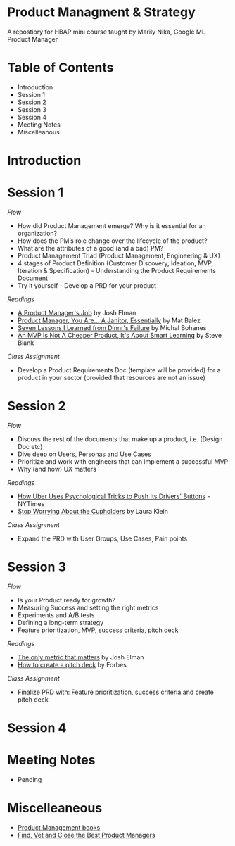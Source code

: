 # Product Managment & Strategy

A repostiory for HBAP mini course taught by Marily Nika, Google ML Product Manager

# Table of Contents
- Introduction
- Session 1
- Session 2
- Session 3
- Session 4
- Meeting Notes
- Miscelleanous 

# Introduction

# Session 1
*Flow*
- How did Product Management emerge? Why is it essential for an organization?
- How does the PM’s role change over the lifecycle of the product?
- What are the attributes of a good (and a bad) PM?
- Product Management Triad (Product Management, Engineering & UX)
- 4 stages of Product Definition (Customer Discovery, Ideation, MVP, Iteration & Specification) - Understanding the Product Requirements Document
- Try it yourself - Develop a PRD for your product

*Readings*
- [A Product Manager's Job](https://medium.com/@joshelman/a-product-managers-job-63c09a43d0ec#.1f5wvawiv) by Josh Elman
- [Product Manager, You Are... A Janitor, Essentially](https://medium.com/all-things-product-management/product-manager-you-are-664d83ee702e) by Mat Balez
- [Seven Lessons I Learned from Dinnr's Failure](https://medium.com/indian-thoughts/seven-lessons-i-learned-from-the-failure-of-my-first-startup-dinnr-c166d1cfb8b8) by Michal Bohanes
- [An MVP Is Not A Cheaper Product, It's About Smart Learning](https://steveblank.com/2013/07/22/an-mvp-is-not-a-cheaper-product-its-about-smart-learning/) by Steve Blank

*Class Assignment*
- Develop a Product Requirements Doc (template will be provided) for a product in your sector (provided that resources are not an issue)

# Session 2
*Flow*
- Discuss the rest of the documents that make up a product, i.e. (Design Doc etc)
- Dive deep on Users, Personas and Use Cases
- Prioritize and work with engineers that can implement a successful MVP
- Why (and how) UX matters

*Readings*
- [How Uber Uses Psychological Tricks to Push Its Drivers' Buttons](https://www.nytimes.com/interactive/2017/04/02/technology/uber-drivers-psychological-tricks.html?mtrref=undefined&gwh=6B59CF5B2252BA9B77C5B57AE451DF05&gwt=pay&assetType=PAYWALL) - NYTimes
- [Stop Worrying About the Cupholders](https://www.usersknow.com/blog/2011/08/stop-worrying-about-cupholders.html) by Laura Klein

*Class Assignment*
- Expand the PRD with User Groups, Use Cases, Pain points

# Session 3
*Flow*
- Is your Product ready for growth?
- Measuring Success and setting the right metrics
- Experiments and A/B tests
- Defining a long-term strategy
- Feature prioritization, MVP, success criteria, pitch deck
   
*Readings*
- [The only metric that matters](https://news.greylock.com/the-only-metric-that-matters-now-with-fancy-slides-232474cf414c?gi=bf4e824144f5) by Josh Elman
- [How to create a pitch deck](https://www.forbes.com/sites/alejandrocremades/2018/03/02/how-to-create-a-pitch-deck/#2376198056c0) by Forbes

*Class Assignment*
- Finalize PRD with: Feature prioritization, success criteria and create pitch deck

# Session 4

# Meeting Notes
- Pending

# Miscelleaneous
- [Product Management books](https://github.com/ludawg44/product-mgt-strategy/tree/master/Product%20and%20Design%20Books)
- [Find, Vet and Close the Best Product Managers](https://firstround.com/review/find-vet-and-close-the-best-product-managers-heres-how/)
